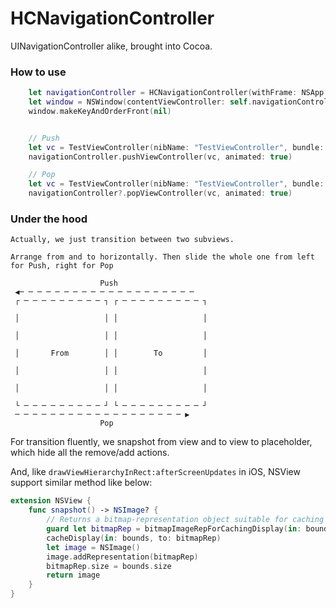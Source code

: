 # HCNavigationController
UINavigationController alike, brought into Cocoa.



### How to use


``` Swift
    let navigationController = HCNavigationController(withFrame: NSApp.keyWindow!.frame, rootViewController: nil)
    let window = NSWindow(contentViewController: self.navigationController!)
    window.makeKeyAndOrderFront(nil)


    // Push
    let vc = TestViewController(nibName: "TestViewController", bundle: nil)
    navigationController.pushViewController(vc, animated: true)

    // Pop
    let vc = TestViewController(nibName: "TestViewController", bundle: nil)
    navigationController?.popViewController(vc, animated: true)
```



### Under the hood

    Actually, we just transition between two subviews.

    Arrange from and to horizontally. Then slide the whole one from left for Push, right for Pop

                        Push
     ◀─ ─ ─ ─ ─ ─ ─ ─ ─ ─ ─ ─ ─ ─ ─ ─ ─ ─ ─ ─
     ┌ ─ ─ ─ ─ ─ ─ ─ ─ ─ ┐ ┌ ─ ─ ─ ─ ─ ─ ─ ─ ─ ┐
     
     │                   │ │                   │
     
     │                   │ │                   │
     
     │       From        │ │        To         │
     
     │                   │ │                   │
     
     │                   │ │                   │
     
     └ ─ ─ ─ ─ ─ ─ ─ ─ ─ ┘ └ ─ ─ ─ ─ ─ ─ ─ ─ ─ ┘
     ─ ─ ─ ─ ─ ─ ─ ─ ─ ─ ─ ─ ─ ─ ─ ─ ─ ─ ─ ▶
                        Pop

For transition fluently, we snapshot from view and to view to placeholder, which hide all the remove/add actions.

And, like `drawViewHierarchyInRect:afterScreenUpdates` in iOS, NSView support similar method like below:

``` Swift
extension NSView {
    func snapshot() -> NSImage? {
        // Returns a bitmap-representation object suitable for caching the specified portion of the view.
        guard let bitmapRep = bitmapImageRepForCachingDisplay(in: bounds) else { return nil }
        cacheDisplay(in: bounds, to: bitmapRep)
        let image = NSImage()
        image.addRepresentation(bitmapRep)
        bitmapRep.size = bounds.size
        return image
    }
}
```